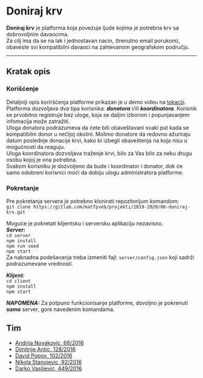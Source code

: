 
# Doniraj krv

__Doniraj krv__ je platforma koja povezuje ljude kojima je potrebna krv sa dobrovoljnim davaocima. <br>
Za cilj ima da se na lak i jednostavan nacin, (trenutno email porukom), obaveste svi kompatibilni davaoci na zahtevanom geografskom području.
___

## Kratak opis
### Korišćenje
Detaljniji opis koriršćenja platforme prikazan je u demo videu na [lokaciji](https://gitlab.com/matfpveb/projekti/2019-2020/06-doniraj-krv/-/blob/prerelease/demo/Doniraj-krv-demo.mp4).<br>
Platforma dozvoljava dva tipa korisnika: ___donatora___ i/ili ___koordinatora___.
Korisnik se prvobitno registruje bez uloge, koja se daljim izborom i popunjavanjem infomacija može zatražiti. <br>
Uloga donatora podrazumeva da ćete biti obaveštavani svaki put kada se kompatibilni donor u nečijoj okolini. Molimo donatore da redovno ažuriraju datum poslednje donacije krvi, kako bi izbegli obaveštenja na koja nisu u mogućnosti da reaguju. <br>
Uloga koordinatora dozvoljava traženje krvi, bilo za Vas bilo za neku drugu osobu kojoj je ona potrebna. <br>
Svakom korisniku je dozvoljeno da bude i koordinator i donator, dok će samo odobreni korisnici moći da dobiju ulogu administratora platforme.


### Pokretanje
Pre pokretanja servera je potrebno klonirati repozitorijum komandom:<br>
`git clone https://gitlab.com/matfpveb/projekti/2019-2020/06-doniraj-krv.git`

Moguće je pokretati klijentsku i serversku aplikaciju nezavisno.<br>
___Server:___<br>
`cd server`<br>
`npm install`<br>
`npm run seed`<br>
`npm start`<br>
Za naknadna podešavanja treba izmeniti fajl: `server/config.json` koji sadrži podrazumevane vrednosti.

___Klijent:___<br>
`cd client`<br>
`npm install`<br>
`npm start`<br>

___NAPOMENA:___
Za potpuno funkcionisanje platforme, dovoljno je pokrenuti ___samo___ server, gore navedenim komandama.

## Tim

- [Andrija Novakovic, 68/2016](https://gitlab.com/akinovak)
- [Dimitrije Antic, 128/2016](https://gitlab.com/antic11d)
- [David Popov, 102/2016](https://gitlab.com/popdav)
- [Nikola Stanojevic, 92/2016](https://gitlab.com/ov3rlord)
- [Darko Vasiljevic, 449/2016](https://gitlab.com/DarkoVasiljevic)
